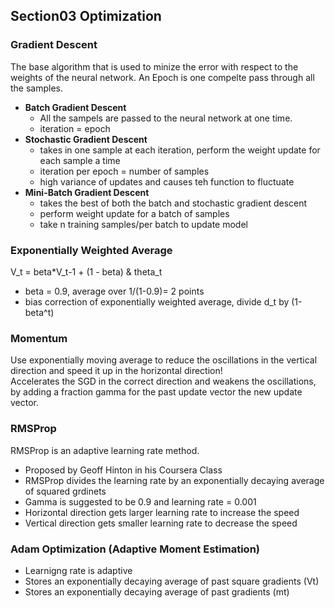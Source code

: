 ## Section03 Optimization  
### Gradient Descent
The base algorithm that is used to minize the error with respect to the weights of the neural network. An Epoch is one compelte 
pass through all the samples. 
- **Batch Gradient Descent**  
  + All the sampels are passed to the neural network at one time.
  + iteration = epoch
- **Stochastic Gradient Descent**  
  + takes in one sample at each iteration, perform the weight update for each sample a time
  + iteration per epoch = number of samples
  + high variance of updates and causes teh function to fluctuate
- **Mini-Batch Gradient Descent**  
  + takes the best of both the batch and stochastic gradient descent
  + perform weight update for a batch of samples
  + take n training samples/per batch to update model

### Exponentially Weighted Average
V_t = beta*V_t-1 + (1 - beta) & theta_t
- beta = 0.9, average over 1/(1-0.9)= 2 points
- bias correction of exponentially weighted average, divide d_t by (1-beta^t)

### Momentum
Use exponentially moving average to reduce the oscillations in the vertical direction and speed it up in the horizontal direction!  
Accelerates the SGD in the correct direction and weakens the oscillations, by adding a fraction gamma for the past update vector the new update vector. 

### RMSProp
RMSProp is an adaptive learning rate method.  
- Proposed by Geoff Hinton in his Coursera Class
- RMSProp divides the learning rate by an exponentially decaying average of squared grdinets
- Gamma is suggested to be 0.9 and learning rate = 0.001
- Horizontal direction gets larger learning rate to increase the speed
- Vertical direction gets smaller learning rate to decrease the speed

### Adam Optimization (Adaptive Moment Estimation) 
- Learnigng rate is adaptive
- Stores an exponentially decaying average of past square gradients (Vt)
- Stores an exponentially decaying average of past gradients (mt)


